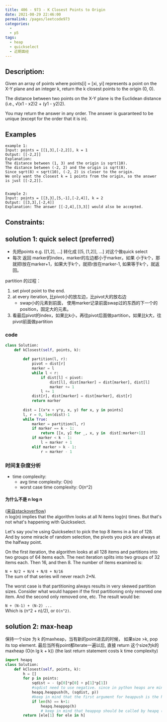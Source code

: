 ```yaml
---
title: 406 - 973 - K Closest Points to Origin
date: 2021-08-29 22:46:00
permalink: /pages/leetcode973
categories:
  - 
  - p5
tags:
  - heap
  - quickselect
  - 近期面经
---
```

## Description:
Given an array of points where points[i] = [xi, yi] represents a point on the X-Y plane and an integer k, return the k closest points to the origin (0, 0).

The distance between two points on the X-Y plane is the Euclidean distance (i.e., √(x1 - x2)2 + (y1 - y2)2).

You may return the answer in any order. The answer is guaranteed to be unique (except for the order that it is in).


## Examples
```
example 1:
Input: points = [[1,3],[-2,2]], k = 1
Output: [[-2,2]]
Explanation:
The distance between (1, 3) and the origin is sqrt(10).
The distance between (-2, 2) and the origin is sqrt(8).
Since sqrt(8) < sqrt(10), (-2, 2) is closer to the origin.
We only want the closest k = 1 points from the origin, so the answer is just [[-2,2]].


Example 2:
Input: points = [[3,3],[5,-1],[-2,4]], k = 2
Output: [[3,3],[-2,4]]
Explanation: The answer [[-2,4],[3,3]] would also be accepted.
```
## Constraints:

## solution 1: quick select (preferred)
- 先把points e.g. [[1,2], ...] 转化成 [[5, [1,2]], ...] 对这个做quick select
- 每次 返回 marker的index，marker的左边都小于marker。如果 小于k个，那就把l放在marker+1，如果大于k个，就把r放在marker-1, 如果等于k个，就返回。

partition 的过程：
1. set pivot point to the end. 
2. at every iteration, 比pivot小的放左边，比pivot大的放右边
    - swap小的元素到前面， 使用marker记录前面swap过的东西的下一个的position，固定大的元素。
3. 看最后pivot的index，如果比k小，再往pivot后面做partition，如果比k大，往pivot前面做partition

### code
```python
class Solution:
    def kClosest(self, points, k):
        
        def partition(l, r):
            pivot = dist[r]
            marker = l
            while l < r:
                if dist[l] < pivot:
                    dist[l], dist[marker] = dist[marker], dist[l]
                    marker += 1
                l += 1
            dist[r], dist[marker] = dist[marker], dist[r]
            return marker
        
        dist = [(x*x + y*y, x, y) for x, y in points]
        l, r = 0, len(dist)-1
        while True:
            marker = partition(l, r)
            if marker == k - 1:
                return [[x, y] for _, x, y in  dist[:marker+1]]
            if marker < k - 1:
                l = marker + 1
            elif marker > k - 1:
                r = marker - 1
```

### 时间复杂度分析

- time complexity: 
    - avg time complexity: O(n)
    - worst case time complexity: O(n^2) 
#### 为什么不是 n log n 
([来自stackoverflow](https://stackoverflow.com/questions/56940793/quickselect-time-complexity-explained))  
n log(n) implies that the algorithm looks at all N items log(n) times. But that's not what's happening with Quickselect.

Let's say you're using Quickselect to pick the top 8 items in a list of 128. And by some miracle of random selection, the pivots you pick are always at the halfway point.

On the first iteration, the algorithm looks at all 128 items and partitions into two groups of 64 items each. The next iteration splits into two groups of 32 items each. Then 16, and then 8. The number of items examined is:

`N + N/2 + N/4 + N/8 + N/16`  
The sum of that series will never reach 2*N.

The worst case is that partitioning always results in very skewed partition sizes. Consider what would happen if the first partitioning only removed one item. And the second only removed one, etc. The result would be:

`N + (N-1) + (N-2) ...`  
Which is (n^2 + n)/2), or `O(n^2)`.




## solution 2: max-heap
保持一个size 为 k 的maxheap，当有新的point进去的时候， 如果size >k, pop its top element. 最后当所有point都iterate一遍以后, 直接 return 这个size为k的maxheap (O(n lg k + k)) (the last return statement costs k time complexity)
```python
import heapq
class Solution:
    def kClosest(self, points, k):
        h = []
        for p in points:
            sqdist = - (p[0]*p[0] + p[1]*p[1])
            #sqdist need to use negative. since in python heaps are minheap by default
            heapq.heappush(h, (sqdist, p)) 
            #keep in mind that the first argument for heappush is the heap itself
            if len(h) == k+1:
                heapq.heappop(h)
                # keep in mind that heappop should be called by heapq (not h)
        return [ele[1] for ele in h]    
```